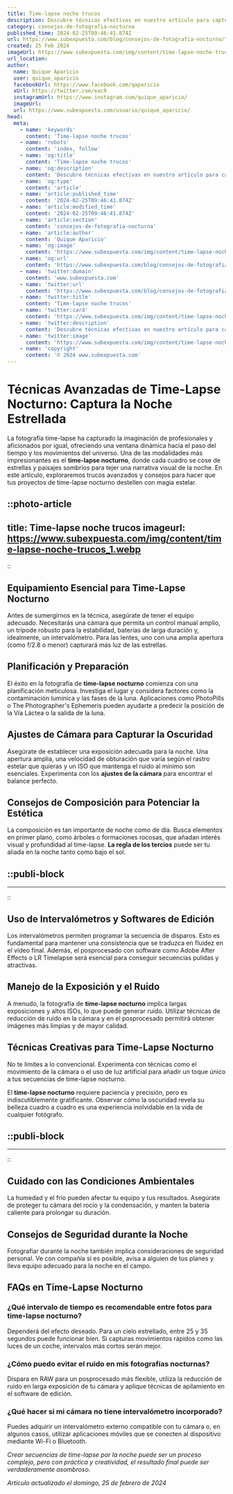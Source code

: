 ```yaml
---
title: Time-lapse noche trucos
description: Descubre técnicas efectivas en nuestro artículo para capturar impresionantes time-lapses nocturnos que deslumbrarán en tus proyectos.
category: consejos-de-fotografia-nocturna
published_time: 2024-02-25T09:46:41.874Z
url: https://www.subexpuesta.com/blog/consejos-de-fotografia-nocturna/time-lapse-noche-trucos
created: 25 Feb 2024
imageUrl: https://www.subexpuesta.com/img/content/time-lapse-noche-trucos_1.webp
url_location:
author:
  name: Quique Aparicio
  user: quique_aparicio
  facebookUrl: https://www.facebook.com/qaparicio
  xUrl: https://twitter.com/eac9
  instagramUrl: https://www.instagram.com/quique_aparicio/
  imageUrl: 
  url: https://www.subexpuesta.com/usuario/quique_aparicio/
head:
  meta:
    - name: 'keywords'
      content: 'Time-lapse noche trucos'
    - name: 'robots'
      content: 'index, follow'
    - name: 'og:title'
      content: 'Time-lapse noche trucos'
    - name: 'og:description'
      content: 'Descubre técnicas efectivas en nuestro artículo para capturar impresionantes time-lapses nocturnos que deslumbrarán en tus proyectos.'
    - name: 'og:type'
      content: 'article'
    - name: 'article:published_time'
      content: '2024-02-25T09:46:41.874Z'
    - name: 'article:modified_time'
      content: '2024-02-25T09:46:41.874Z'
    - name: 'article:section'
      content: 'consejos-de-fotografia-nocturna'
    - name: 'article:author'
      content: 'Quique Aparicio'
    - name: 'og:image'
      content: 'https://www.subexpuesta.com/img/content/time-lapse-noche-trucos_1.webp'
    - name: 'og:url'
      content: 'https://www.subexpuesta.com/blog/consejos-de-fotografia-nocturna/time-lapse-noche-trucos'
    - name: 'twitter:domain'
      content: 'www.subexpuesta.com'
    - name: 'twitter:url'
      content: 'https://www.subexpuesta.com/blog/consejos-de-fotografia-nocturna/time-lapse-noche-trucos'
    - name: 'twitter:title'
      content: 'Time-lapse noche trucos'
    - name: 'twitter:card'
      content: 'https://www.subexpuesta.com/img/content/time-lapse-noche-trucos_1.webp'
    - name: 'twitter:description'
      content: 'Descubre técnicas efectivas en nuestro artículo para capturar impresionantes time-lapses nocturnos que deslumbrarán en tus proyectos.'
    - name: 'twitter:image'
      content: 'https://www.subexpuesta.com/img/content/time-lapse-noche-trucos_1.webp'
    - name: 'copyright'
      content: '© 2024 www.subexpuesta.com'
---
```

# Técnicas Avanzadas de Time-Lapse Nocturno: Captura la Noche Estrellada

La fotografía time-lapse ha capturado la imaginación de profesionales y aficionados por igual, ofreciendo una ventana dinámica hacia el paso del tiempo y los movimientos del universo. Una de las modalidades más impresionantes es el **time-lapse nocturno**, donde cada cuadro se cose de estrellas y paisajes sombríos para tejer una narrativa visual de la noche. En este artículo, exploraremos trucos avanzados y consejos para hacer que tus proyectos de time-lapse nocturno destellen con magia estelar.


::photo-article
---
title: Time-lapse noche trucos
imageurl: https://www.subexpuesta.com/img/content/time-lapse-noche-trucos_1.webp
---
::



## Equipamiento Esencial para Time-Lapse Nocturno
Antes de sumergirnos en la técnica, asegúrate de tener el equipo adecuado. Necesitarás una cámara que permita un control manual amplio, un trípode robusto para la estabilidad, baterías de larga duración y, idealmente, un intervalómetro. Para las lentes, uno con una amplia apertura (como f/2.8 o menor) capturará más luz de las estrellas.

## Planificación y Preparación
El éxito en la fotografía de **time-lapse nocturno** comienza con una planificación meticulosa. Investiga el lugar y considera factores como la contaminación lumínica y las fases de la luna. Aplicaciones como PhotoPills o The Photographer's Ephemeris pueden ayudarte a predecir la posición de la Vía Láctea o la salida de la luna.

## Ajustes de Cámara para Capturar la Oscuridad
Asegúrate de establecer una exposición adecuada para la noche. Una apertura amplia, una velocidad de obturación que varía según el rastro estelar que quieras y un ISO que mantenga el ruido al mínimo son esenciales. Experimenta con los **ajustes de la cámara** para encontrar el balance perfecto.

## Consejos de Composición para Potenciar la Estética
La composición es tan importante de noche como de día. Busca elementos en primer plano, como árboles o formaciones rocosas, que añadan interés visual y profundidad al time-lapse. **La regla de los tercios** puede ser tu aliada en la noche tanto como bajo el sol.


  ::publi-block
  ---
  ---
  ::
  
  

## Uso de Intervalómetros y Softwares de Edición
Los intervalómetros permiten programar la secuencia de disparos. Esto es fundamental para mantener una consistencia que se traduzca en fluidez en el vídeo final. Además, el posprocesado con software como Adobe After Effects o LR Timelapse será esencial para conseguir secuencias pulidas y atractivas.

## Manejo de la Exposición y el Ruido
A menudo, la fotografía de **time-lapse nocturno** implica largas exposiciones y altos ISOs, lo que puede generar ruido. Utilizar técnicas de reducción de ruido en la cámara y en el posprocesado permitirá obtener imágenes más limpias y de mayor calidad.

## Técnicas Creativas para Time-Lapse Nocturno
No te limites a lo convencional. Experimenta con técnicas como el movimiento de la cámara o el uso de luz artificial para añadir un toque único a tus secuencias de time-lapse nocturno.

El **time-lapse nocturno** requiere paciencia y precisión, pero es indiscutiblemente gratificante. Observar cómo la oscuridad revela su belleza cuadro a cuadro es una experiencia inolvidable en la vida de cualquier fotógrafo.


  ::publi-block
  ---
  ---
  ::
  
  

## Cuidado con las Condiciones Ambientales
La humedad y el frío pueden afectar tu equipo y tus resultados. Asegúrate de proteger tu cámara del rocío y la condensación, y manten la batería caliente para prolongar su duración.

## Consejos de Seguridad durante la Noche
Fotografiar durante la noche también implica consideraciones de seguridad personal. Ve con compañía si es posible, avisa a alguien de tus planes y lleva equipo adecuado para la noche en el campo.

## FAQs en Time-Lapse Nocturno

### ¿Qué intervalo de tiempo es recomendable entre fotos para time-lapse nocturno?
Dependerá del efecto deseado. Para un cielo estrellado, entre 25 y 35 segundos puede funcionar bien. Si capturas movimientos rápidos como las luces de un coche, intervalos más cortos serán mejor.

### ¿Cómo puedo evitar el ruido en mis fotografías nocturnas?
Dispara en RAW para un posprocesado más flexible, utiliza la reducción de ruido en larga exposición de tu cámara y aplique técnicas de apilamiento en el software de edición.

### ¿Qué hacer si mi cámara no tiene intervalómetro incorporado?
Puedes adquirir un intervalómetro externo compatible con tu cámara o, en algunos casos, utilizar aplicaciones móviles que se conecten al dispositivo mediante Wi-Fi o Bluetooth.

*Crear secuencias de time-lapse por la noche puede ser un proceso complejo, pero con práctica y creatividad, el resultado final puede ser verdaderamente asombroso.*

_Artículo actualizado el domingo, 25 de febrero de 2024_